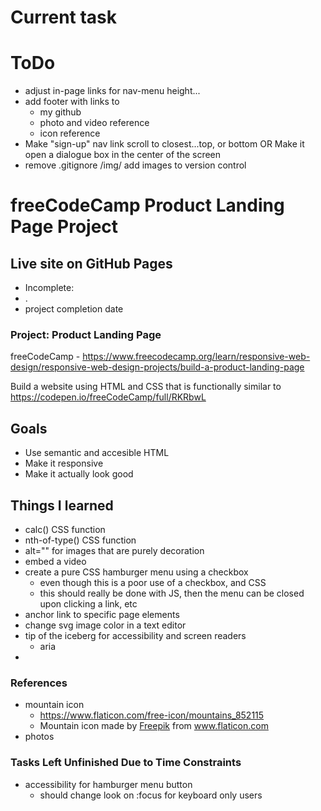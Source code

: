 # Current task

# ToDo
 - adjust in-page links for nav-menu height...
 - add footer with links to
   - my github
   - photo and video reference
   - icon reference
 - Make "sign-up" nav link scroll to closest...top, or bottom
     OR
     Make it open a dialogue box in the center of the screen
 - remove .gitignore /img/ add images to version control

# freeCodeCamp Product Landing Page Project

## Live site on GitHub Pages
 - Incomplete:
  - . 
 - project completion date
 
### Project: Product Landing Page
freeCodeCamp - https://www.freecodecamp.org/learn/responsive-web-design/responsive-web-design-projects/build-a-product-landing-page

Build a website using HTML and CSS that is functionally similar to https://codepen.io/freeCodeCamp/full/RKRbwL

## Goals
 - Use semantic and accesible HTML
 - Make it responsive
 - Make it actually look good
 
## Things I learned
- calc() CSS function
- nth-of-type() CSS function
- alt="" for images that are purely decoration
- embed a video
- create a pure CSS hamburger menu using a checkbox
  - even though this is a poor use of a checkbox, and CSS
  - this should really be done with JS, then the menu can be closed upon clicking a link, etc
- anchor link to specific page elements
- change svg image color in a text editor
- tip of the iceberg for accessibility and screen readers
  - aria
- 

### References
- mountain icon
  - https://www.flaticon.com/free-icon/mountains_852115
  - <div>Mountain icon made by <a href="https://www.freepik.com">Freepik</a> from <a href="https://www.flaticon.com/">www.flaticon.com</a></div>
- photos

### Tasks Left Unfinished Due to Time Constraints
- accessibility for hamburger menu button
  - should change look on :focus for keyboard only users